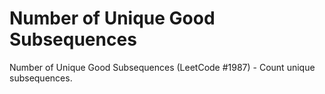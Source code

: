 # Number of Unique Good Subsequences

Number of Unique Good Subsequences (LeetCode #1987) - Count unique subsequences.
